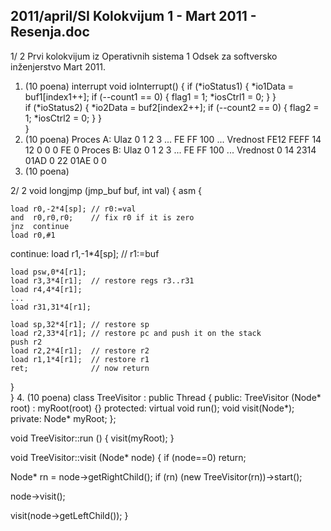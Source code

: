 2011/april/SI Kolokvijum 1 - Mart 2011 - Resenja.doc
--------------------------------------------------------------------------------


1/  2 
Prvi kolokvijum iz Operativnih sistema 1 
Odsek za softversko inženjerstvo 
Mart 2011. 
1. (10 poena) 
interrupt void ioInterrupt() { 
  if (*ioStatus1) { 
    *io1Data = buf1[index1++]; 
    if (--count1 == 0) { 
      flag1 = 1; 
      *iosCtrl1 = 0; 
    } 
  }   
  if (*ioStatus2) { 
    *io2Data = buf2[index2++]; 
    if (--count2 == 0) { 
      flag2 = 1; 
      *iosCtrl2 = 0; 
    } 
  }   
} 
2. (10 poena) 
Proces A: 
Ulaz 0 1 2 3 ... FE FF 100 ... 
Vrednost FE12 FEFF 14 12 0 0 0 FE 0 
Proces B: 
Ulaz 0 1 2 3 ... FE FF 100 ... 
Vrednost 0 14 2314 01AD 0 22 01AE 0 0 
3. (10 poena) 

2/  2 
void longjmp (jmp_buf buf, int val) { 
  asm { 
 
    load r0,-2*4[sp]; // r0:=val 
    and  r0,r0,r0;    // fix r0 if it is zero 
    jnz  continue 
    load r0,#1 
 
continue: 
    load r1,-1*4[sp]; // r1:=buf 
 
    load psw,0*4[r1]; 
    load r3,3*4[r1];  // restore regs r3..r31 
    load r4,4*4[r1]; 
    ... 
    load r31,31*4[r1]; 
 
    load sp,32*4[r1]; // restore sp 
    load r2,33*4[r1]; // restore pc and push it on the stack 
    push r2 
    load r2,2*4[r1];  // restore r2 
    load r1,1*4[r1];  // restore r1 
    ret;              // now return 
  }   
} 
4. (10 poena) 
class TreeVisitor : public Thread { 
public: 
  TreeVisitor (Node* root) : myRoot(root) {} 
protected: 
  virtual void run(); 
  void visit(Node*); 
private: 
  Node* myRoot; 
}; 
 
 
void TreeVisitor::run () { 
  visit(myRoot); 
} 
 
void TreeVisitor::visit (Node* node) { 
  if (node==0) return; 
 
  Node* rn = node->getRightChild(); 
  if (rn) (new TreeVisitor(rn))->start(); 
 
  node->visit(); 
 
  visit(node->getLeftChild()); 
} 